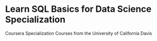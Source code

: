 # Learn SQL Basics for Data Science Specialization
 Coursera Specialization Courses from the University of California Davis
